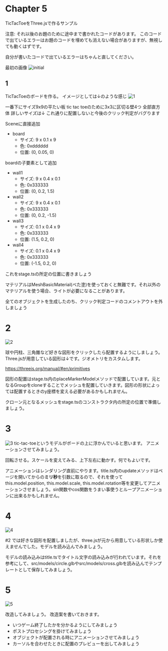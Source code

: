 # Chapter 5

TicTacToeをThree.jsで作るサンプル

注意: それ以後のお題のために途中まで書かれたコードがあります。
このコードで出ているエラーはお題のコードを埋めても消えない場合がありますが、無視しても動くはずです。

自分が書いたコードで出ているエラーはちゃんと直してください。

最初の画像
![initial](./images/init.jpg)

## 1

TicTacToeのボードを作る。
イメージとしては↓のような感じ
![1](./images/1.jpg)


一番下にサイズ9x9の平たい板
tic tac toeのために3x3に区切る壁4つ 全部直方体
詳しいサイズは↓ これ通りに配置しないと今後のクリック判定がバグります

Sceneに直接追加
- board
  - サイズ: 9 x 0.1 x 9
  - 色: 0xdddddd
  - 位置: (0, 0.05, 0)

boardの子要素として追加
- wall1
  - サイズ: 9 x 0.4 x 0.1
  - 色: 0x333333
  - 位置: (0, 0.2, 1.5)
- wall2
  - サイズ: 9 x 0.4 x 0.1
  - 色: 0x333333
  - 位置: (0, 0.2, -1.5)
- wall3
  - サイズ: 0.1 x 0.4 x 9
  - 色: 0x333333
  - 位置: (1.5, 0.2, 0)
- wall4
  - サイズ: 0.1 x 0.4 x 9
  - 色: 0x333333
  - 位置: (-1.5, 0.2, 0)

これをstage.tsの所定の位置に書きましょう

マテリアルはMeshBasicMaterial(べた塗)を使っておくと無難です。それ以外のマテリアルを使う場合、ライトが必要になることがあります。

全てのオブジェクトを生成したのち、クリック判定コードのコメントアウトを外しましょう

# 2

![2](./images/2.jpg)

球や円柱、三角錐など好きな図形をクリックしたら配置するようにしましょう。
Three.jsが用意している図形は↓です。ジオメトリをカスタムします。

https://threejs.org/manual/#en/primitives

図形の配置はstage.ts内のplaceMarkerModelメソッドで配置しています。元となるGroupをcloneすることでメッシュを配置していきます。図形の形状によっては配置するときのy座標を変える必要があるかもしれません。

クローン元となるメッシュをstage.tsのコンストラクタ内の所定の位置で準備しましょう。

# 3

![3](./images/3.jpg)
tic-tac-toeというモデルがボードの上に浮かんでいると思います。
アニメーションさせてみましょう。

回転させる。スケールを変えてみる、上下左右に動かす。何でもよいです。

アニメーションはレンダリング直前にやります。title.ts内のupdateメソッドはページを開いてからの**ミリ秒**を引数に取るので、それを使ってthis.model.position, this.model.scale, this.model.rotation等を変更してアニメーションさせましょう。sin関数やcos関数をうまい事使うとループアニメーションに出来るかもしれません。

# 4

![4](./images/4.jpg)

#2 では好きな図形を配置しましたが、three.jsが元から用意している形状しか使えませんでした。モデルを読み込んでみましょう。

モデルの読み込みはtitle.tsでタイトル文字の読み込みが行われています。それを参考にして、src/models/circle.glbやsrc/models/cross.glbを読み込んでテンプレートとして保存してみましょう。

# 5

![5](./images/5.jpg)

改造してみましょう。
改造案を書いておきます。

- いつゲーム終了したかを分かるようにしてみましょう
- ポストプロセシングを掛けてみましょう
- オブジェクトが配置される時にアニメーションさせてみましょう
- カーソルを合わせたときに配置のプレビューを出してみましょう
